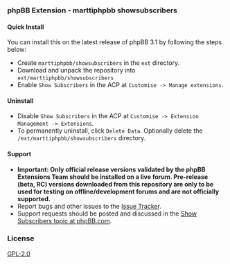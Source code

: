 ### phpBB Extension - marttiphpbb showsubscribers

#### Quick Install

You can install this on the latest release of phpBB 3.1 by following the steps below:

* Create `marttiphpbb/showsubscribers` in the `ext` directory.
* Download and unpack the repository into `ext/marttiphpbb/showsubscribers`
* Enable `Show Subscribers` in the ACP at `Customise -> Manage extensions`.

#### Uninstall

* Disable `Show Subscribers` in the ACP at `Customise -> Extension Management -> Extensions`.
* To permanently uninstall, click `Delete Data`. Optionally delete the `/ext/marttiphpbb/showsubscribers` directory.

#### Support

* **Important: Only official release versions validated by the phpBB Extensions Team should be installed on a live forum. Pre-release (beta, RC) versions downloaded from this repository are only to be used for testing on offline/development forums and are not officially supported.**
* Report bugs and other issues to the [Issue Tracker](https://github.com/marttiphpbb/phpbb-ext-showsubscribers/issues).
* Support requests should be posted and discussed in the [Show Subscribers topic at phpBB.com](https://www.phpbb.com/community/viewtopic.php?f=456&t=).

### License

[GPL-2.0](license.txt)
